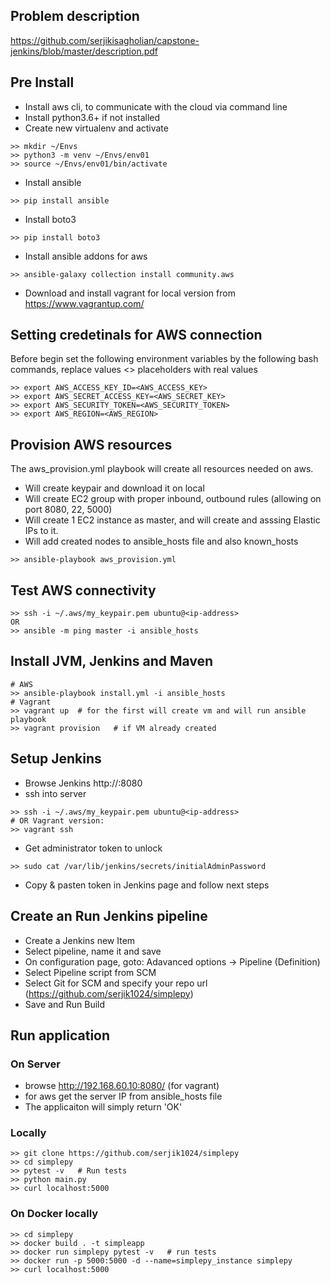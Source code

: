 ## Problem description
https://github.com/serjikisagholian/capstone-jenkins/blob/master/description.pdf

## Pre Install
- Install aws cli, to communicate with the cloud via command line
- Install python3.6+ if not installed
- Create new virtualenv and activate
```
>> mkdir ~/Envs
>> python3 -m venv ~/Envs/env01
>> source ~/Envs/env01/bin/activate
```
- Install ansible
```
>> pip install ansible
```
- Install boto3
```
>> pip install boto3
```
- Install ansible addons for aws
```
>> ansible-galaxy collection install community.aws
```
- Download and install vagrant for local version from https://www.vagrantup.com/


## Setting credetinals for AWS connection
Before begin set the following environment variables by the following bash commands, replace values <> placeholders with real values

```
>> export AWS_ACCESS_KEY_ID=<AWS_ACCESS_KEY>
>> export AWS_SECRET_ACCESS_KEY=<AWS_SECRET_KEY>
>> export AWS_SECURITY_TOKEN=<AWS_SECURITY_TOKEN>
>> export AWS_REGION=<AWS_REGION>
```

## Provision AWS resources
The aws_provision.yml playbook will create all resources needed on aws.

- Will create keypair and download it on local
- Will create EC2 group with proper inbound, outbound rules (allowing on port 8080, 22, 5000)
- Will create 1 EC2 instance as master, and will create and asssing Elastic IPs to it.
- Will add created nodes to ansible_hosts file and also known_hosts
```
>> ansible-playbook aws_provision.yml
```

## Test AWS connectivity
```
>> ssh -i ~/.aws/my_keypair.pem ubuntu@<ip-address>
OR
>> ansible -m ping master -i ansible_hosts

```

## Install JVM, Jenkins and Maven
```
# AWS
>> ansible-playbook install.yml -i ansible_hosts
# Vagrant
>> vagrant up  # for the first will create vm and will run ansible playbook
>> vagrant provision   # if VM already created
```

## Setup Jenkins
- Browse Jenkins http://<server-ip-address>:8080
- ssh into server 
```
>> ssh -i ~/.aws/my_keypair.pem ubuntu@<ip-address>
# OR Vagrant version:
>> vagrant ssh
```
- Get administrator token to unlock
```
>> sudo cat /var/lib/jenkins/secrets/initialAdminPassword
```
- Copy & pasten token in Jenkins page and follow next steps

## Create an Run Jenkins pipeline
- Create a Jenkins new Item
- Select pipeline, name it and save
- On configuration page, goto: Adavanced options ->  Pipeline (Definition)
- Select Pipeline script from SCM
- Select Git for SCM and specify your repo url (https://github.com/serjik1024/simplepy)
- Save and Run Build

## Run application
### On Server
- browse http://192.168.60.10:8080/  (for vagrant)
- for aws get the server IP from ansible_hosts file
- The applicaiton will simply return 'OK'

### Locally
```
>> git clone https://github.com/serjik1024/simplepy
>> cd simplepy
>> pytest -v   # Run tests
>> python main.py
>> curl localhost:5000
```

### On Docker locally
```
>> cd simplepy
>> docker build . -t simpleapp
>> docker run simplepy pytest -v   # run tests
>> docker run -p 5000:5000 -d --name=simplepy_instance simplepy
>> curl localhost:5000
```
